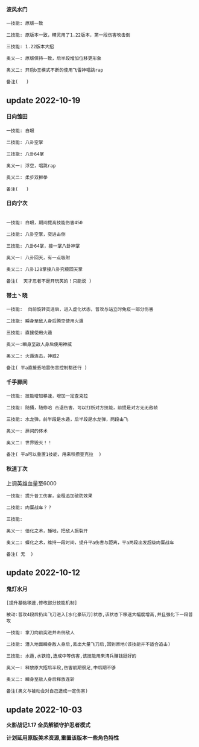 ####   波风水门

```code
一技能: 原版一致

二技能: 原版本一致，精灵用了1.22版本，第一段伤害改击倒

三技能: 1.22版本大招

奥义一: 原版保持一致，后半段增加位移更形象

奥义二: 开启b王模式不断的使用飞雷神唱跳rap

备注(   )
```

## update 2022-10-19

####   日向雏田

```code
一技能: 白眼

二技能: 八卦空掌

三技能: 八卦64掌

奥义一: 浮空，唱跳rap

奥义二: 柔步双狮拳

备注(   )
```

####   日向宁次

```code

一技能: 白眼，期间提高技能伤害450

二技能: 八卦空掌，突进击倒

三技能: 八卦64掌，接一掌八卦神掌

奥义一: 八卦回天，有一点吸附

奥义二: 八卦128掌接八卦究极回天掌

备注(  天才忍者不是开玩笑的！只能说 )
```

####   带土丶晓

```code
一技能:  向前旋转突进后，进入虚化状态，普攻与站立时免疫一部分伤害

二技能: 瞬身至敌人身后腾空使用火遁

三技能: 直接使用火遁

奥义一:瞬身至敌人身后使用神威

奥义二: 火遁连击，神威2

备注( 平a直接丢地雷伤害控制都还行 )
```

####   千手扉间

```code
一技能: 技能增加移速，增加一定查克拉

二技能: 随捅，随修哈 击退伤害，可以打断对方技能，前提是对方无无敌帧

三技能: 水龙弹，前半段是水遁，后半段是水龙弹，两段击飞

奥义一: 扉间的体术

奥义二: 世界毁灭！！

备注( 平a可以重置1技能，用来积攒查克拉  )
```
####   秋道丁次

上调英雄血量至6000

```code
一技能: 提升普工伤害，全程追加破防效果

二技能: 肉蛋战车？？

三技能: 

奥义一: 倍化之术，捶地，把敌人振裂开

奥义二: 蝶化之术，维持一段时间，提升平a伤害与距离，平a两段出发超级肉蛋战车

备注( 无  )
```
## update 2022-10-12

####   鬼灯水月

```code
[提升基础移速,修改部分技能机制]

被动:普攻4段后扔出飞刀进入[水化豪斩刀]状态,该状态下移速大幅度增高,并且强化下一段普攻

一技能: 拿刀向前突进并击倒敌人

二技能: 潜入地面瞬身敌人身后,丢出大量飞刀后,回到原地(该技能并不适合追击)

三技能: 水遁,水铁炮,造成中等伤害,该技能用来清兵赚钱挺好的

奥义一: 释放原大招后半段,伤害前期很足,中后期不够

奥义二: 瞬身至敌人身后释放连斩

备注(奥义与被动会对自己造成一定伤害)
```

## update 2022-10-03

**火影战记1.17 全员解锁守护忍者模式**

**计划延用原版美术资源,重置该版本一些角色特性**